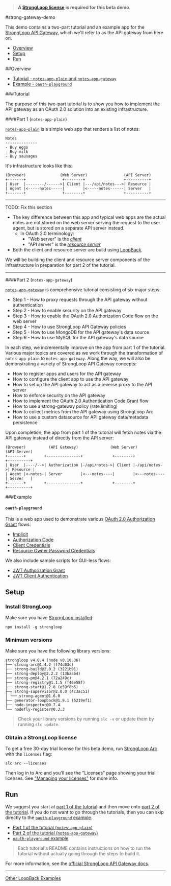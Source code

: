 >**A [StrongLoop license](#obtain-a-strongloop-license) is required for this
beta demo**.

#strong-gateway-demo

This demo contains a two-part tutorial and an example app for the [StrongLoop
API Gateway](http://docs.strongloop.com/display/LGW/StrongLoop+API+Gateway),
which we'll refer to as the API gateway from here on.

- [Overview](#overview)
- [Setup](#setup)
- [Run](run)

##Overview

- [Tutorial - `notes-app-plain` and `notes-app-gateway`](#tutorial)
- [Example - `oauth-playground`](#example)

###Tutorial

The purpose of this two-part tutorial is to show you how to implement the API
gateway as an OAuth 2.0 solution into an existing infrastructure.

####Part 1 (`notes-app-plain`)

[`notes-app-plain`](notes-app-plain) is a simple web app that renders a list of
notes:

```
Notes
--------------
- Buy eggs
- Buy milk
- Buy sausages
```

It's infrastructure looks like this:

```
(Browser)               (Web Server)                (API Server)
+-------+                +--------+                 +----------+
| User  |--------/------>| Client |---/api/notes--->| Resource |
| Agent |<-----notes-----|        |<-----notes------| Server   |
+-------+                +--------+                 +----------+
```

---

TODO: Fix this section

- The key difference between this app and typical web apps are the actual notes
    are not stored on the web server serving the request to the user agent, but is
    stored on a separate API server instead.
  - In OAuth 2.0 terminology:
    - "Web server" is the [*client*](https://tools.ietf.org/html/rfc6749#section-1.1)
    - "API server" is the [*resource server*](https://tools.ietf.org/html/rfc6749#section-1.1)
- Both the client and resource server are build using [LoopBack](http://loopback.io/).

We will be building the client and resource server components of the
infrastructure in preparation for part 2 of the tutorial.

---

####Part 2 (`notes-app-gateway`)

[`notes-app-gateway`](notes-app-gateway) is comprehensive tutorial consisting of
six major steps:

- Step 1 - How to proxy requests through the API gateway without authentication
- Step 2 - How to enable security on the API gateway
- Step 3 - How to enable the OAuth 2.0 Authorization Code flow on the web server
- Step 4 - How to use StrongLoop API Gateway policies
- Step 5 - How to use MongoDB for the API gateway's data source
- Step 6 - How to use MySQL for the API gateway's data source

In each step, we incrementally improve on the app from part 1 of the tutorial.
Various major topics are covered as we work through the transformation of
`notes-app-plain` to `notes-app-gateway`. Along the way, we will also be
demonstrating a variety of StrongLoop API Gateway concepts:

 - How to register apps and users for the API gateway
 - How to configure the client app to use the API gateway
 - How to set up the API gateway to act as a reverse proxy to the API server
 - How to enforce security on the API gateway
 - How to implement the OAuth 2.0 Authentication Code Grant flow
 - How to use a strong-gateway policy (rate limiting)
 - How to collect metrics from the API gateway using StrongLoop Arc
 - How to use a custom datasource for API gateway data/metadata persistence

Upon completion, the app from part 1 of the tutorial will fetch notes via the
API gateway instead of directly from the API server:

```
(Browser)          (API Gateway)              (Web Server)            (API Server)
+-------+        +---------------+             +--------+             +----------+
| User  |----/-->| Authorization |-/api/notes->| Client |-/api/notes->| Resource |
| Agent |<-notes-| Server        |<---notes----|        |<---notes----| Server   |
+-------+        +---------------+             +--------+             +----------+
```

###Example

#### `oauth-playground`

This is a web app used to demonstrate various [OAuth 2.0 Authorization Grant](http://tools.ietf.org/html/rfc6749#section-1.3)
flows:

- [Implicit](http://docs.strongloop.com/display/LGW/Developer%27s+Guide#Developer%27sGuide-Implicitgrant)
- [Authorization Code](http://docs.strongloop.com/display/LGW/Developer%27s+Guide#Developer%27sGuide-Authorizationcodegrant)
- [Client Credentials](http://docs.strongloop.com/display/LGW/Developer%27s+Guide#Developer%27sGuide-Clientcredentialsgrant)
- [Resource Owner Password Credentials](http://docs.strongloop.com/display/LGW/Developer%27s+Guide#Developer%27sGuide-Resourceownerpasswordcredentialsgrant)

We also include sample scripts for GUI-less flows:

- [JWT Authorization Grant](oauth-playground/scripts/jwt-auth-grant.js)
- [JWT Client Authentication](oauth-playground/scripts/jwt-client-auth.js)

## Setup

### Install StrongLoop

Make sure you have [StrongLoop installed](http://docs.strongloop.com/display/LB/Installing+StrongLoop):

```
npm install -g strongloop
```

### Minimum versions

Make sure you have the following library versions:

```
strongloop v4.0.4 (node v0.10.36)
├── strong-arc@1.4.2 (f74d03c)
├── strong-build@2.0.2 (3221b91)
├── strong-deploy@2.2.2 (13baab4)
├── strong-pm@4.2.1 (72a249c)
├── strong-registry@1.1.5 (f46e58f)
├── strong-start@1.2.0 (e59f8b5)
├─┬ strong-supervisor@2.0.0 (4c3ac51)
│ └── strong-agent@1.6.0
├── generator-loopback@1.9.1 (5219ef1)
├── node-inspector@0.7.4
└── nodefly-register@0.3.3
```

>Check your library versions by running `slc -v` or update them by running `slc
update`.

### Obtain a StrongLoop license

To get a free 30-day trial license for this beta demo, run [StrongLoop Arc](https://strongloop.com/node-js/arc/)
with the `licenses` flag:

```
slc arc --licenses
```

Then log in to Arc and you'll see the "Licenses" page showing your trial
licenses. See ["Managing your licenses"](http://docs.strongloop.com/display/SL/Managing+your+licenses)
for more info.

## Run

We suggest you start at [part 1 of the tutorial](notes-app-plain) and then move
onto [part 2 of the tutorial](notes-app-gateway). If you do not want to go
through the tutorials, then you can skip directly to the [`oauth-playground`
example](oauth-playground).

- [Part 1 of the tutorial (`notes-app-plain`)](notes-app-plain)
- [Part 2 of the tutorial (`notes-app-gateway`)](notes-app-gateway)
- [`oauth-playground` example](oauth-playground)

>Each tutorial's README contains instructions on how to run the tutorial without
actually going through the steps to build it.

For more information, see the [official StrongLoop API Gateway docs](http://docs.strongloop.com/display/LGW/StrongLoop+API+Gateway).

---

[Other LoopBack Examples](https://github.com/strongloop/loopback-example)
